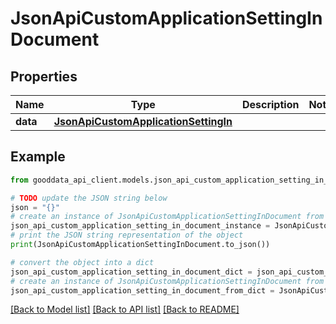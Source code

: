 # JsonApiCustomApplicationSettingInDocument


## Properties

Name | Type | Description | Notes
------------ | ------------- | ------------- | -------------
**data** | [**JsonApiCustomApplicationSettingIn**](JsonApiCustomApplicationSettingIn.md) |  | 

## Example

```python
from gooddata_api_client.models.json_api_custom_application_setting_in_document import JsonApiCustomApplicationSettingInDocument

# TODO update the JSON string below
json = "{}"
# create an instance of JsonApiCustomApplicationSettingInDocument from a JSON string
json_api_custom_application_setting_in_document_instance = JsonApiCustomApplicationSettingInDocument.from_json(json)
# print the JSON string representation of the object
print(JsonApiCustomApplicationSettingInDocument.to_json())

# convert the object into a dict
json_api_custom_application_setting_in_document_dict = json_api_custom_application_setting_in_document_instance.to_dict()
# create an instance of JsonApiCustomApplicationSettingInDocument from a dict
json_api_custom_application_setting_in_document_from_dict = JsonApiCustomApplicationSettingInDocument.from_dict(json_api_custom_application_setting_in_document_dict)
```
[[Back to Model list]](../README.md#documentation-for-models) [[Back to API list]](../README.md#documentation-for-api-endpoints) [[Back to README]](../README.md)


